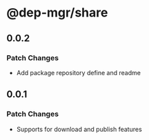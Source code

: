 # @dep-mgr/share

## 0.0.2

### Patch Changes

- Add package repository define and readme

## 0.0.1

### Patch Changes

- Supports for download and publish features
